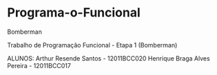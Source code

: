 # Programa-o-Funcional
Bomberman

Trabalho de Programação Funcional - Etapa 1 (Bomberman)


ALUNOS:
Arthur Resende Santos         - 12011BCC020
Henrique Braga Alves Pereira  - 12011BCC017
